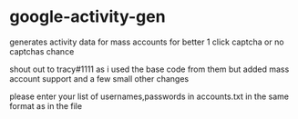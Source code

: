 # google-activity-gen
generates activity data for mass accounts for better 1 click captcha or no captchas chance

shout out to tracy#1111 as i used the base code from them but added mass account support and a few small other changes

please enter your list of usernames,passwords in accounts.txt in the same format as in the file
